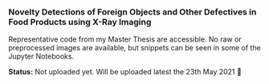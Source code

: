 ### Novelty Detections of Foreign Objects and Other Defectives in Food Products using X-Ray Imaging

Representative code from my Master Thesis are accessible. No raw or preprocessed images are available, but snippets can be seen in some of the Jupyter Notebooks.


__Status:__ Not uploaded yet. Will be uploaded latest the 23th May 2021 🌱

